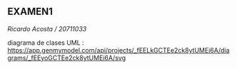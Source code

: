 ## EXAMEN1 ##
*Ricardo Acosta / 20711033*

diagrama de clases UML : https://app.genmymodel.com/api/projects/_fEELkGCTEe2ck8ytUMEi6A/diagrams/_fEEyoGCTEe2ck8ytUMEi6A/svg


